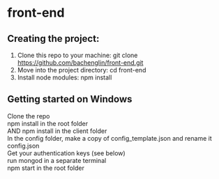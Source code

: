 # front-end
Creating the project:
-------
1. Clone this repo to your machine: git clone https://github.com/bachenglin/front-end.git
2. Move into the project directory: cd front-end
3. Install node modules: npm install

Getting started on Windows
-------
Clone the repo<br>
npm install in the root folder<br>
AND npm install in the client folder<br>
In the config folder, make a copy of config_template.json and rename it config.json<br>
Get your authentication keys (see below)<br>
run mongod in a separate terminal<br>
npm start in the root folder<br>


